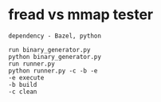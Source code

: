 # fread vs mmap tester

```
dependency - Bazel, python

run binary_generator.py
python binary_generator.py
run runner.py
python runner.py -c -b -e
-e execute
-b build
-c clean 

```
